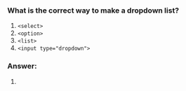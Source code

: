 ### What is the correct way to make a dropdown list?

1. `<select>`
2. `<option>`
3. `<list>`
4. `<input type="dropdown">`

### Answer:

1.